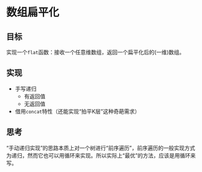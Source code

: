 # 数组扁平化

## 目标

实现一个`flat`函数：接收一个任意维数组，返回一个扁平化后的(一维)数组。

## 实现

- 手写递归
  - 有返回值
  - 无返回值
- 借用`concat`特性（还能实现“拍平K层”这种奇葩需求）

## 思考

“手动递归实现”的思路本质上对一个树进行“前序遍历”，前序遍历的一般实现方式为递归，然而它也可以用循环来实现。所以实际上“最优”的方法，应该是用循环来写。
